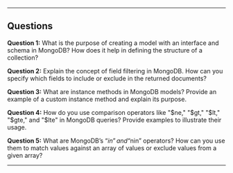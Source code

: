 ---

## Questions

**Question 1:** What is the purpose of creating a model with an interface and schema in MongoDB? How does it help in defining the structure of a collection?

**Question 2:** Explain the concept of field filtering in MongoDB. How can you specify which fields to include or exclude in the returned documents?

**Question 3:** What are instance methods in MongoDB models? Provide an example of a custom instance method and explain its purpose.

**Question 4:** How do you use comparison operators like "$ne," "$gt," "$lt," "$gte," and "$lte" in MongoDB queries? Provide examples to illustrate their usage.

**Question 5:** What are MongoDB’s “$in” and “$nin” operators? How can you use them to match values against an array of values or exclude values from a given array?

---